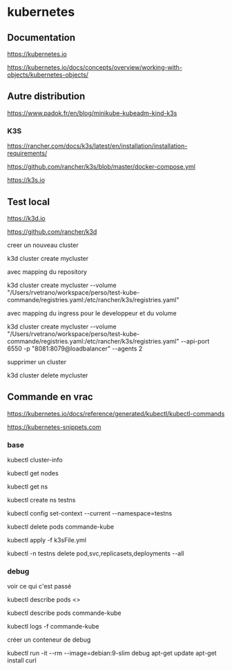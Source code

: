 # kubernetes

## Documentation

https://kubernetes.io

https://kubernetes.io/docs/concepts/overview/working-with-objects/kubernetes-objects/

## Autre distribution

https://www.padok.fr/en/blog/minikube-kubeadm-kind-k3s

### K3S

https://rancher.com/docs/k3s/latest/en/installation/installation-requirements/

https://github.com/rancher/k3s/blob/master/docker-compose.yml

https://k3s.io

## Test local

https://k3d.io

https://github.com/rancher/k3d

creer un nouveau cluster

 k3d cluster create mycluster
 
 avec mapping du repository
 
  k3d cluster create mycluster --volume "/Users/rvetrano/workspace/perso/test-kube-commande/registries.yaml:/etc/rancher/k3s/registries.yaml"

avec mapping du ingress pour le developpeur et du volume

k3d cluster create mycluster --volume "/Users/rvetrano/workspace/perso/test-kube-commande/registries.yaml:/etc/rancher/k3s/registries.yaml" --api-port 6550 -p "8081:8079@loadbalancer" --agents 2


supprimer un cluster

k3d cluster delete mycluster

## Commande en vrac

https://kubernetes.io/docs/reference/generated/kubectl/kubectl-commands

https://kubernetes-snippets.com

### base

  kubectl cluster-info
  
  kubectl get nodes
  
  kubectl get ns
  
  kubectl create ns testns
  
  kubectl config set-context --current --namespace=testns
  
  kubectl delete pods commande-kube
  
  kubectl apply -f k3sFile.yml
  
  kubectl -n testns delete pod,svc,replicasets,deployments --all
  
### debug

voir ce qui c'est passé

kubectl describe pods <<nom du pod>>

kubectl describe pods commande-kube

kubectl logs -f commande-kube


créer un conteneur de debug

  kubectl run -it --rm --image=debian:9-slim debug
  apt-get update
  apt-get install curl
